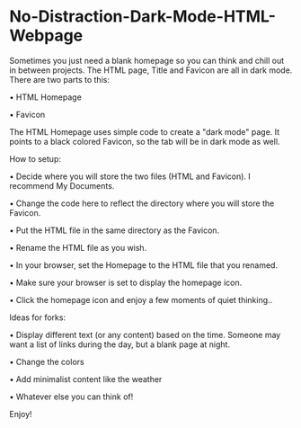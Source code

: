 # No-Distraction-Dark-Mode-HTML-Webpage

Sometimes you just need a blank homepage so you can think and chill out in between projects. The HTML page, Title and Favicon are all in dark mode.
There are two parts to this:

• HTML Homepage

• Favicon


The HTML Homepage uses simple code to create a "dark mode" page. It points to a black colored Favicon, so the tab will be in dark mode as well.

How to setup:

• Decide where you will store the two files (HTML and Favicon). I recommend My Documents.
   
• Change the code here to reflect the directory where you will store the Favicon.
<link rel="shortcut icon" type="image/x-icon" href="/Users/yourname/Documents/favicon.ico">

• Put the HTML file in the same directory as the Favicon.

• Rename the HTML file as you wish.

• In your browser, set the Homepage to the HTML file that you renamed.

• Make sure your browser is set to display the homepage icon.

• Click the homepage icon and enjoy a few moments of quiet thinking..


Ideas for forks:

• Display different text (or any content) based on the time. Someone may want a list of links during the day, but a blank page at night.

• Change the colors

• Add minimalist content like the weather

• Whatever else you can think of!


Enjoy!

